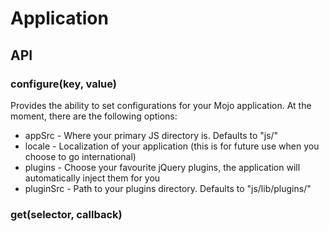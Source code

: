 # Application


## API

### configure(key, value) 

Provides the ability to set configurations for your Mojo application. At the moment, there are the following options:

* appSrc - Where your primary JS directory is. Defaults to "js/"
* locale - Localization of your application (this is for future use when you choose to go international)
* plugins - Choose your favourite jQuery plugins, the application will automatically inject them for you
* pluginSrc - Path to your plugins directory. Defaults to "js/lib/plugins/"

### get(selector, callback) 

